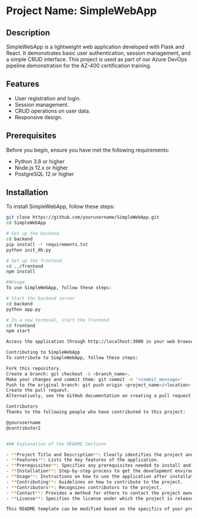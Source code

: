 # Project Name: SimpleWebApp

## Description

SimpleWebApp is a lightweight web application developed with Flask and React. It demonstrates basic user authentication, session management, and a simple CRUD interface. This project is used as part of our Azure DevOps pipeline demonstration for the AZ-400 certification training.

## Features

- User registration and login.
- Session management.
- CRUD operations on user data.
- Responsive design.

## Prerequisites

Before you begin, ensure you have met the following requirements:
- Python 3.8 or higher
- Node.js 12.x or higher
- PostgreSQL 12 or higher

## Installation

To install SimpleWebApp, follow these steps:

```bash
git clone https://github.com/yourusername/SimpleWebApp.git
cd SimpleWebApp

# Set up the backend
cd backend
pip install -r requirements.txt
python init_db.py

# Set up the frontend
cd ../frontend
npm install

##Usage
To use SimpleWebApp, follow these steps:

# Start the backend server
cd backend
python app.py

# In a new terminal, start the frontend
cd frontend
npm start

Access the application through http://localhost:3000 in your web browser.

Contributing to SimpleWebApp
To contribute to SimpleWebApp, follow these steps:

Fork this repository.
Create a branch: git checkout -b <branch_name>.
Make your changes and commit them: git commit -m '<commit_message>'
Push to the original branch: git push origin <project_name>/<location>
Create the pull request.
Alternatively, see the GitHub documentation on creating a pull request.

Contributors
Thanks to the following people who have contributed to this project:

@yourusername
@contributor2


### Explanation of the README Sections

- **Project Title and Description**: Clearly identifies the project and its purpose.
- **Features**: Lists the key features of the application.
- **Prerequisites**: Specifies any prerequisites needed to install and run the project.
- **Installation**: Step-by-step process to get the development environment running.
- **Usage**: Instructions on how to use the application after installation.
- **Contributing**: Guidelines on how to contribute to the project.
- **Contributors**: Recognizes contributors to the project.
- **Contact**: Provides a method for others to contact the project owner.
- **License**: Specifies the license under which the project is released.

This README template can be modified based on the specifics of your project and the needs of your team or audience.

